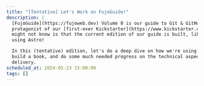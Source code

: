 ```yaml
---
title: "[Tentative] Let's Work on FujoGuide!"
description: |
  [FujoGuide](https://fujoweb.dev) Volume 0 is our guide to Git & GitHub, and the
  protagonist of our [first-ever Kickstarter](https://www.kickstarter.com/projects/essential-randomness/the-fujoshi-guide-to-web-development). Why many people know this already, what they 
  might not know is that the current edition of our guide is built, like many of our websites, 
  using Astro!

  In this (tentative) edition, let's do a deep dive on how we're using Astro to
  build a book, and do some much needed progress on the technical aspects of FujoGuide's
  delivery.
scheduled_at: 2024-05-23 15:00:00
tags: []
---
```

